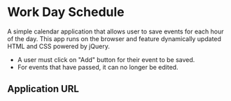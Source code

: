 # Work Day Schedule

A simple calendar application that allows user to save events for each hour of the day. This app runs on the browser and feature dynamically updated HTML and CSS powered by jQuery.

- A user must click on "Add" button for their event to be saved.
- For events that have passed, it can no longer be edited.


## Application URL

